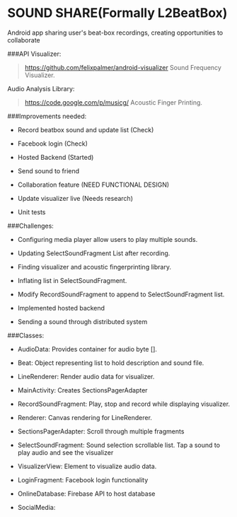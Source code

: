 # SOUND SHARE(Formally L2BeatBox)

Android app sharing user's beat-box recordings, creating opportunities to collaborate

###API
Visualizer:
> https://github.com/felixpalmer/android-visualizer
Sound Frequency Visualizer.


Audio Analysis Library:
> https://code.google.com/p/musicg/
Acoustic Finger Printing.

###Improvements needed:
* Record beatbox sound and update list (Check)

* Facebook login (Check)

* Hosted Backend (Started)

* Send sound to friend

* Collaboration feature (NEED FUNCTIONAL DESIGN)

* Update visualizer live (Needs research)

* Unit tests

###Challenges:
* Configuring media player allow users to play multiple sounds.

* Updating SelectSoundFragment List after recording.

* Finding visualizer and acoustic fingerprinting library.

* Inflating list in SelectSoundFragment. 

* Modify RecordSoundFragment to append to SelectSoundFragment list.

* Implemented hosted backend

* Sending a sound through distributed system

###Classes:
* AudioData:
Provides container for audio byte [].

* Beat:
Object representing list to hold description and sound file.

* LineRenderer:
Render audio data for visualizer.

* MainActivity:
Creates SectionsPagerAdapter

* RecordSoundFragment:
Play, stop and record while displaying visualizer.

* Renderer:
Canvas rendering for LineRenderer.

* SectionsPagerAdapter:
Scroll through multiple fragments

* SelectSoundFragment:
Sound selection scrollable list. Tap a sound to play audio and see the visualizer

* VisualizerView:
Element to visualize audio data.

* LoginFragment:
Facebook login functionality

* OnlineDatabase:
Firebase API to host database

* SocialMedia: 
